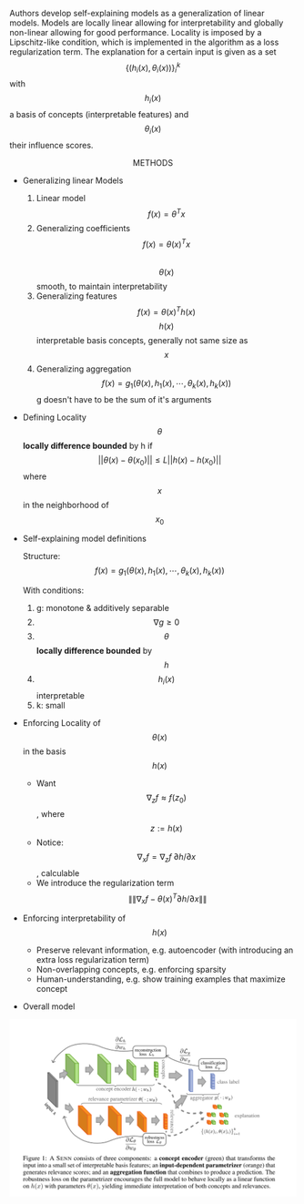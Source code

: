 Authors develop self-explaining models as a generalization of linear models. Models are locally linear allowing for interpretability and globally non-linear allowing for good performance. Locality is imposed by a Lipschitz-like condition, which is implemented in the algorithm as a loss regularization term. The explanation for a certain input is given as a set $$\{ (h_i(x), \theta_i(x))\}_i^k$$ with $$h_i(x)$$ a basis of concepts (interpretable features) and $$\theta_i(x)$$ their influence scores.

<center>METHODS</center>

- Generalizing linear Models
  1. Linear model $$f(x) = \theta^T x$$  
  2. Generalizing coefficients $$f(x) = \theta(x)^T x$$  
    $$\theta(x)$$ smooth, to maintain interpretability
  3. Generalizing features $$f(x) = \theta(x)^T h(x)$$
  $$h(x)$$ interpretable basis concepts, generally not same size as $$x$$
  4. Generalizing aggregation $$f(x) = g_1(\theta(x), h_1(x), \cdots, \theta_k(x), h_k(x))$$
  g doesn't have to be the sum of it's arguments

- Defining Locality
  $$\theta$$ __locally difference bounded__ by h if
  $$||\theta(x)-\theta(x_0)|| \leq L ||h(x)-h(x_0)||$$
  where $$x$$ in the neighborhood of $$x_0$$

- Self-explaining model definitions

  Structure: $$f(x) = g_1(\theta(x), h_1(x), \cdots, \theta_k(x), h_k(x))$$

  With conditions:
  1. g: monotone & additively separable
  2. $$\nabla g \geq 0$$
  3. $$\theta$$ __locally difference bounded__ by $$h$$
  4. $$h_i(x)$$ interpretable
  5. k: small

- Enforcing Locality of $$\theta(x)$$ in the basis $$h(x)$$
  - Want $$\nabla_z f \approx f(z_0)$$, where $$z:=h(x)$$
  - Notice: $$\nabla_x f = \nabla_z f \; \partial h /\partial x$$, calculable
  - We introduce the regularization term $$~\|\|\nabla_x f - \theta(x)^T \partial h / \partial x\|\|$$

- Enforcing interpretability of $$h(x)$$
  - Preserve relevant information, e.g. autoencoder (with introducing an extra loss regularization term)
  - Non-overlapping concepts, e.g. enforcing sparsity
  - Human-understanding, e.g. show training examples that maximize concept

- Overall model

![Model](./assets/images/alvarez_1.png)
